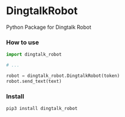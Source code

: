 # DingtalkRobot

Python Package for Dingtalk Robot

### How to use

```python
import dingtalk_robot

# ...

robot = dingtalk_robot.DingtalkRobot(token)
robot.send_text(text)
```

### Install

```bash
pip3 install dingtalk_robot
```
